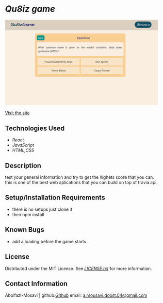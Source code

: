 # _Qu8iz game_

![Qu9izGame](https://github.com/Abolfazl-Mousavi/qu8iz-game/blob/main/Screenshot%202022-10-21%20044716.png)

[Visit the site]([https://qu8iz-game.netlify.app/)

## Technologies Used

* _React_
* _JavaScript_
* _HTML,CSS_


## Description

test your general information and try to get the highets score that you can. this is one of the best web aplications that you can build on top of travia api.

## Setup/Installation Requirements

* there is no setups just clone it 
* then npm install

## Known Bugs

* add a loading before the game starts

## License
Distributed under the MIT License. See _[LICENSE.txt](https://github.com/Abolfazl-Mousavi/SolarSystem-three.js/blob/main/LICENSE.text)_ for more information.


## Contact Information

Abolfazl-Mosavi | github:[Github](https://github.com/Abolfazl-Mousavi) email: [a.mousavi.doost.04@gmail.com](mailto:a.mousavi.doost@gmail.com)
